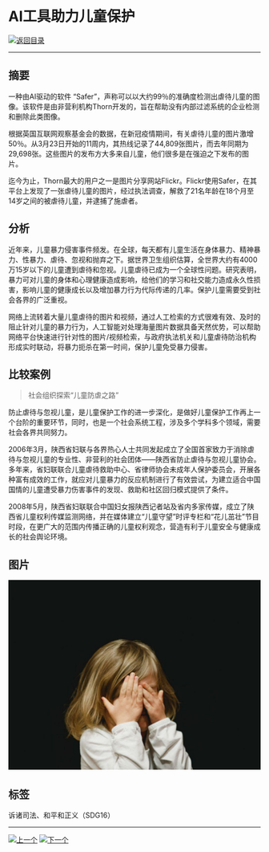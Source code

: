 # AI工具助力儿童保护

[![返回目录](http://img.shields.io/badge/点击-返回目录-875A7B.svg?style=flat&colorA=8F8F8F)](/)

----------

## 摘要

一种由AI驱动的软件 “Safer”，声称可以以大约99％的准确度检测出虐待儿童的图像。该软件是由非营利机构Thorn开发的，旨在帮助没有内部过滤系统的企业检测和删除此类图像。

根据英国互联网观察基金会的数据，在新冠疫情期间，有关虐待儿童的图片激增50％。从3月23日开始的11周内，其热线记录了44,809张图片，而去年同期为29,698张。这些图片的发布方大多来自儿童，他们很多是在强迫之下发布的图片。

迄今为止，Thorn最大的用户之一是图片分享网站Flickr。Flickr使用Safer，在其平台上发现了一张虐待儿童的图片，经过执法调查，解救了21名年龄在18个月至14岁之间的被虐待儿童，并逮捕了施虐者。

## 分析

近年来，儿童暴力侵害事件频发。在全球，每天都有儿童生活在身体暴力、精神暴力、性暴力、虐待、忽视和抛弃之下。据世界卫生组织估算，全世界大约有4000万15岁以下的儿童遭到虐待和忽视。儿童虐待已成为一个全球性问题。研究表明，暴力可对儿童的身体和心理健康造成影响，给他们的学习和社交能力造成永久性损害，影响儿童的健康成长以及增加暴力行为代际传递的几率。保护儿童需要受到社会各界的广泛重视。

网络上流转着大量儿童虐待的图片和视频，通过人工检索的方式很难有效、及时的阻止针对儿童的暴力行为，人工智能对处理海量图片数据具备天然优势，可以帮助网络平台快速进行针对性的图片/视频检索，与政府执法机关和儿童虐待防治机构形成实时联动，将暴力扼杀在第一时间，保护儿童免受暴力侵害。

## 比较案例

> 社会组织探索“儿童防虐之路”

防止虐待与忽视儿童，是儿童保护工作的进一步深化，是做好儿童保护工作再上一个台阶的重要环节，同时，也是一个社会系统工程，涉及多个学科多个领域，需要社会各界共同努力。

2006年3月，陕西省妇联与各界热心人士共同发起成立了全国首家致力于消除虐待与忽视儿童的专业性、非营利的社会团体——陕西省防止虐待与忽视儿童协会。多年来，省妇联联合儿童虐待救助中心、省律师协会未成年人保护委员会，开展各种富有成效的工作，就应对儿童暴力的反应机制进行了有效尝试，为建立适合中国国情的儿童遭受暴力伤害事件的发现、救助和社区回归模式提供了条件。

2008年5月，陕西省妇联联合中国妇女报陕西记者站及省内多家传媒，成立了陕西省儿童权利传媒监测网络，并在媒体建立“儿童守望”时评专栏和“花儿茁壮”节目时段，在更广大的范围内传播正确的儿童权利观念，营造有利于儿童安全与健康成长的社会舆论环境。


## 图片

![图片](16.1.1.jpg)


## 标签
诉诸司法、和平和正义（SDG16）



----------

 [![上一个](http://img.shields.io/badge/查看-上一个-875A7B.svg?style=flat&colorA=8F8F8F)](https://doc.shanghaiopen.org.cn/case/15/2.html)
 [![下一个](http://img.shields.io/badge/查看-下一个-875A7B.svg?style=flat&colorA=8F8F8F)](https://doc.shanghaiopen.org.cn/case/16/2.html)
 
 
